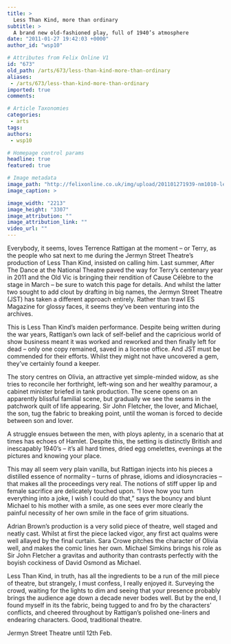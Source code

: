 ```yaml
---
title: >
  Less Than Kind, more than ordinary
subtitle: >
  A brand new old-fashioned play, full of 1940’s atmosphere
date: "2011-01-27 19:42:03 +0000"
author_id: "wsp10"

# Attributes from Felix Online V1
id: "673"
old_path: /arts/673/less-than-kind-more-than-ordinary
aliases:
 - /arts/673/less-than-kind-more-than-ordinary
imported: true
comments:

# Article Taxonomies
categories:
 - arts
tags:
authors:
 - wsp10

# Homepage control params
headline: true
featured: true

# Image metadata
image_path: "http://felixonline.co.uk/img/upload/201101271939-nm1010-lesthana.jpg"
image_caption: >

image_width: "2213"
image_height: "3307"
image_attribution: ""
image_attribution_link: ""
video_url: ""
---
```


Everybody, it seems, loves Terrence Rattigan at the moment – or Terry, as the people who sat next to me during the Jermyn Street Theatre’s production of Less Than Kind, insisted on calling him. Last summer, After The Dance at the National Theatre paved the way for Terry’s centenary year in 2011 and the Old Vic is bringing their rendition of Cause Célèbre to the stage in March – be sure to watch this page for details. And whilst the latter two sought to add clout by drafting in big names, the Jermyn Street Theatre (JST) has taken a different approach entirely. Rather than trawl ES Magazine for glossy faces, it seems they’ve been venturing into the archives.

This is Less Than Kind’s maiden performance. Despite being written during the war years, Rattigan’s own lack of self-belief and the capricious world of show business meant it was worked and reworked and then finally left for dead – only one copy remained, saved in a license office. And JST must be commended for their efforts. Whilst they might not have uncovered a gem, they’ve certainly found a keeper.

The story centres on Olivia, an attractive yet simple-minded widow, as she tries to reconcile her forthright, left-wing son and her wealthy paramour, a cabinet minister briefed in tank production. The scene opens on an apparently blissful familial scene, but gradually we see the seams in the patchwork quilt of life appearing. Sir John Fletcher, the lover, and Michael, the son, tug the fabric to breaking point, until the woman is forced to decide between son and lover.

A struggle ensues between the men, with ploys aplenty, in a scenario that at times has echoes of Hamlet. Despite this, the setting is distinctly British and inescapably 1940’s – it’s all hard times, dried egg omelettes, evenings at the pictures and knowing your place.

This may all seem very plain vanilla, but Rattigan injects into his pieces a distilled essence of normality – turns of phrase, idioms and idiosyncracies – that makes all the proceedings very real. The notions of stiff upper lip and female sacrifice are delicately touched upon. “I love how you turn everything into a joke, I wish I could do that,” says the bouncy and blunt Michael to his mother with a smile, as one sees ever more clearly the painful necessity of her own smile in the face of grim situations.

Adrian Brown’s production is a very solid piece of theatre, well staged and neatly cast. Whilst at first the piece lacked vigor, any first act qualms were well allayed by the final curtain. Sara Crowe pitches the character of Olivia well, and makes the comic lines her own. Michael Simkins brings his role as Sir John Fletcher a gravitas and authority than contrasts perfectly with the boyish cockiness of David Osmond as Michael.

Less Than Kind, in truth, has all the ingredients to be a run of the mill piece of theatre, but strangely, I must confess, I really enjoyed it. Surveying the crowd, waiting for the lights to dim and seeing that your presence probably brings the audience age down a decade never bodes well. But by the end, I found myself in its the fabric, being tugged to and fro by the characters’ conflicts, and cheered throughout by Rattigan’s polished one-liners and endearing characters. Good, traditional theatre.

Jermyn Street Theatre until 12th Feb.
